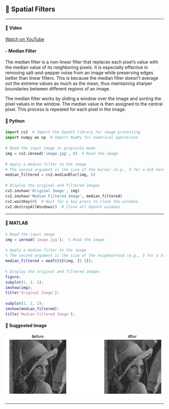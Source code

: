 
## 🧱  Spatial Filters

---

#### 🎥 Video

[Watch on YouTube](https://www.youtube.com/watch?v=8m-ZkOdv7VI)

#### - Median Filter

The median filter is a non-linear filter that replaces each pixel’s value with the median value of its neighboring pixels. It is especially effective in removing salt-and-pepper noise from an image while preserving edges better than linear filters. This is because the median filter doesn’t average out the extreme values as much as the mean, thus maintaining sharper boundaries between different regions of an image.

The median filter works by sliding a window over the image and sorting the pixel values in the window. The median value is then assigned to the central pixel. This process is repeated for each pixel in the image.


#### 🐍 Python

```python
import cv2  # Import the OpenCV library for image processing
import numpy as np  # Import NumPy for numerical operations

# Read the input image in grayscale mode
img = cv2.imread('image.jpg', 0)  # Read the image

# Apply a median filter to the image
# The second argument is the size of the kernel (e.g., 5 for a 5x5 kernel)
median_filtered = cv2.medianBlur(img, 5)

# Display the original and filtered images
cv2.imshow('Original Image', img)
cv2.imshow('Median Filtered Image', median_filtered)
cv2.waitKey(0)  # Wait for a key press to close the windows
cv2.destroyAllWindows()  # Close all OpenCV windows
```
---

#### 🧠 MATLAB

```matlab
% Read the input image
img = imread('image.jpg');  % Read the image

% Apply a median filter to the image
% The second argument is the size of the neighborhood (e.g., 5 for a 5x5 neighborhood)
median_filtered = medfilt2(img, [5 5]);

% Display the original and filtered images
figure;
subplot(1, 2, 1); 
imshow(img); 
title('Original Image');

subplot(1, 2, 2); 
imshow(median_filtered); 
title('Median Filtered Image');
```

#### 📸 Suggested Image

![Median Filter](photos/Median%20Filter.png)

---